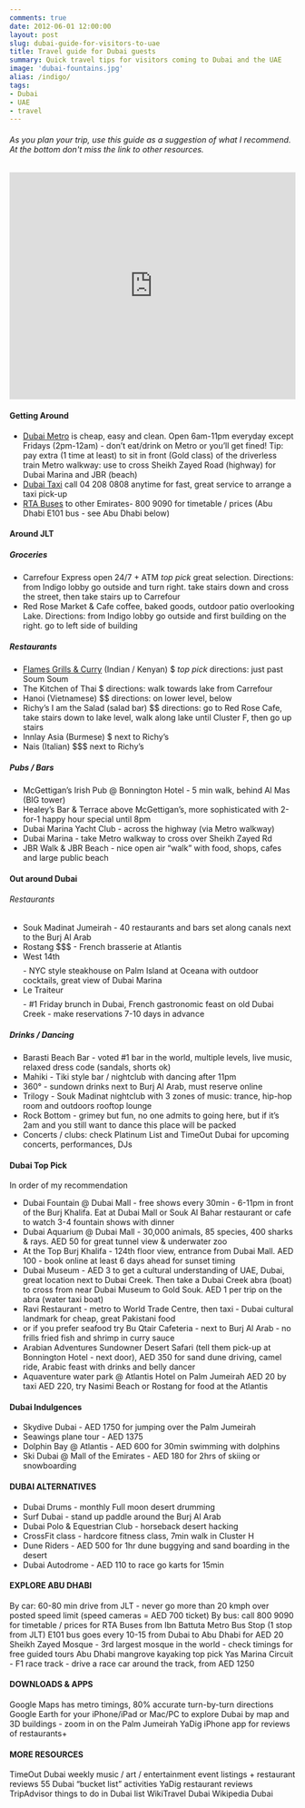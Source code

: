 ```yaml
---
comments: true
date: 2012-06-01 12:00:00
layout: post
slug: dubai-guide-for-visitors-to-uae
title: Travel guide for Dubai guests
summary: Quick travel tips for visitors coming to Dubai and the UAE
image: 'dubai-fountains.jpg'
alias: /indigo/
tags:
- Dubai
- UAE
- travel
---
```


###### As you plan your trip, use this guide as a suggestion of what I recommend. At the bottom don't miss the link to other resources.

<p align="center">
<iframe width="100%" height="400" frameborder="0" marginheight="0" marginwidth="0" scrolling="no" src="http://mapsengine.google.com/map/u/0/embed?mid=z2e_QHRqNrV4.kKA9u0-Zm9AA&amp;ll=25.073472,55.137548&amp;spn=0.013605,0.030041&amp;z=15"></iframe>
</p>

#### Getting Around
- [Dubai Metro](http://dubaimetro.eu/dubai-metro-map) is cheap, easy and clean. Open 6am-11pm everyday except Fridays (2pm-12am) - don’t eat/drink on Metro or you’ll get fined! Tip: pay extra (1 time at least) to sit in front (Gold class) of the driverless train
Metro walkway: use  to cross Sheikh Zayed Road (highway) for Dubai Marina and JBR (beach)
- [Dubai Taxi](http://dtc.dubai.ae/en/Pages/default.aspx) call 04 208 0808 anytime for fast, great service to arrange a taxi pick-up
- [RTA Buses](http://www.rta.ae/wpsv5/wps/portal/rta/home/about/agencies/public-transport/about/inter-emirates-buses) to other Emirates- 800 9090 for timetable / prices (Abu Dhabi E101 bus - see Abu Dhabi below)

#### Around JLT
##### Groceries
- Carrefour Express open 24/7 + ATM   *top pick*   great selection. Directions: from Indigo lobby go outside and turn right. take stairs down and cross the street, then take stairs up to Carrefour
- Red Rose Market & Cafe coffee, baked goods, outdoor patio overlooking Lake. Directions: from Indigo lobby go outside and first building on the right. go to left side of building

##### Restaurants
- [Flames Grills & Curry](http://www.flames.ae) (Indian / Kenyan) $  *top pick*  directions: just past Soum Soum
- The Kitchen of Thai $ directions: walk towards lake from Carrefour
- Hanoi (Vietnamese) $$ directions: on lower level, below
- Richy’s I am the Salad (salad bar) $$  directions: go to Red Rose Cafe, take stairs down to lake level, walk along lake until Cluster F, then go up stairs
- Innlay Asia (Burmese) $ next to Richy’s
- Nais (Italian) $$$ next to Richy’s

##### Pubs / Bars
- McGettigan’s Irish Pub @ Bonnington Hotel - 5 min walk, behind Al Mas (BIG tower)
- Healey’s Bar & Terrace above McGettigan’s,  more sophisticated with 2-for-1 happy hour special until 8pm
- Dubai Marina Yacht Club - across the highway (via Metro walkway)
- Dubai Marina - take Metro walkway to cross over Sheikh Zayed Rd
- JBR Walk & JBR Beach - nice open air “walk” with food, shops, cafes and large public beach

#### Out around Dubai
###### Restaurants
- Souk Madinat Jumeirah - 40 restaurants and bars set along canals next to the Burj Al Arab
- Rostang $$$ - French brasserie at Atlantis
- West 14th $$$$ - NYC style steakhouse on Palm Island at Oceana with outdoor cocktails, great view of Dubai Marina
- Le Traiteur $$$$ - #1 Friday brunch in Dubai, French gastronomic feast on old Dubai Creek - make reservations 7-10 days in advance

##### Drinks / Dancing
- Barasti Beach Bar - voted #1 bar in the world, multiple levels, live music, relaxed dress code (sandals, shorts ok)
- Mahiki - Tiki style bar / nightclub with dancing after 11pm
- 360° - sundown drinks next to Burj Al Arab, must reserve online
- Trilogy - Souk Madinat nightclub with 3 zones of music: trance, hip-hop room and outdoors rooftop lounge
- Rock Bottom - grimey but fun, no one admits to going here, but if it’s 2am and you still want to dance this place will be packed
- Concerts / clubs: check Platinum List and TimeOut Dubai for upcoming concerts, performances, DJs

#### Dubai Top Pick
In order of my recommendation
- Dubai Fountain @ Dubai Mall - free shows every 30min - 6-11pm in front of the Burj Khalifa. Eat at Dubai Mall or Souk Al Bahar restaurant or cafe to watch 3-4 fountain shows with dinner
- Dubai Aquarium @ Dubai Mall - 30,000 animals, 85 species, 400 sharks & rays. AED 50 for great tunnel view & underwater zoo
- At the Top Burj Khalifa - 124th floor view, entrance from Dubai Mall. AED 100 - book online at least 6 days ahead for sunset timing
- Dubai Museum - AED 3 to get a cultural understanding of UAE, Dubai, great location next to Dubai Creek. Then take a Dubai Creek abra (boat) to cross from near Dubai Museum to Gold Souk. AED 1 per trip on the abra (water taxi boat)
- Ravi Restaurant - metro to World Trade Centre, then taxi - Dubai cultural landmark for cheap, great Pakistani food
- or if you prefer seafood try Bu Qtair Cafeteria - next to Burj Al Arab - no frills fried fish and shrimp in curry sauce
- Arabian Adventures Sundowner Desert Safari (tell them pick-up at Bonnington Hotel - next door), AED 350 for sand dune driving, camel ride, Arabic feast with drinks and belly dancer
- Aquaventure water park @ Atlantis Hotel on Palm Jumeirah AED 20 by taxi AED 220, try Nasimi Beach or Rostang for food at the Atlantis

#### Dubai Indulgences
- Skydive Dubai - AED 1750 for jumping over the Palm Jumeirah
- Seawings plane tour - AED 1375
- Dolphin Bay @ Atlantis - AED 600 for 30min swimming with dolphins
- Ski Dubai @ Mall of the Emirates - AED 180 for 2hrs of skiing or snowboarding

#### DUBAI ALTERNATIVES
- Dubai Drums - monthly Full moon desert drumming
- Surf Dubai - stand up paddle around the Burj Al Arab
- Dubai Polo & Equestrian Club - horseback desert hacking
- CrossFit class - hardcore fitness class, 7min walk in Cluster H
- Dune Riders - AED 500 for 1hr dune buggying and sand boarding in the desert
- Dubai Autodrome - AED 110 to race go karts for 15min

#### EXPLORE ABU DHABI
By car: 60-80 min drive from JLT - never go more than 20 kmph over posted speed limit (speed cameras = AED 700 ticket)
By bus: call 800 9090 for timetable / prices for RTA Buses from Ibn Battuta Metro Bus Stop (1 stop from JLT)
E101 bus goes every 10-15 from Dubai to Abu Dhabi for AED 20
Sheikh Zayed Mosque - 3rd largest mosque in the world - check timings for free guided tours
Abu Dhabi mangrove kayaking top pick
Yas Marina Circuit - F1 race track - drive a race car around the track, from AED 1250

#### DOWNLOADS &  APPS
Google Maps has metro timings, 80% accurate turn-by-turn directions
Google Earth for your iPhone/iPad or Mac/PC to explore Dubai by map and 3D buildings - zoom in on the Palm Jumeirah
YaDig iPhone app for reviews of restaurants+

#### MORE RESOURCES
TimeOut Dubai weekly music / art / entertainment event listings + restaurant reviews
55 Dubai “bucket list” activities
YaDig restaurant reviews
TripAdvisor things to do in Dubai list
WikiTravel Dubai
Wikipedia Dubai









